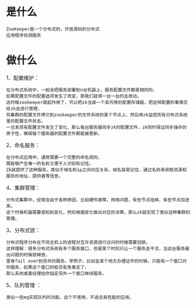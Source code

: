 # 是什么

	ZooKeeper是一个分布式的，开放源码的分布式
	应用程序协调服务

# 做什么

1、配置维护：

	在分布式系统中，一般会把服务部署到n台机器上，服务配置文件都是相同的，
	如果配置文件的配置选项发生了改变，那我们就得一台一台的去改动。
	这时候zookeeper就起作用了，可以把zk当成一个高可用的配置存储器，把这样配置的事情交给zk去进行管理，
	将集群的配置文件拷贝到zookeeper的文件系统的某个节点上，然后用zk监控所有分布式系统里的配置文件状态，
	一旦发现有配置文件发生了变化，那么每台服务器同步zk的配置文件，zk同时保证同步操作的原子性，确保每个服务器的配置文件都能被更新。
	
	
2、命名服务：

	在分布式应用中，通常需要一个完整的命名规则，
	既能够产生唯一的名称又便于人识别和记住。
	Zk就提供了这种服务，类似于域名和ip之间对应关系，域名容易记住，通过名称来获取资源和服务的地址，提供者等信息。
	
4、集群管理：

	分布式集群中，经常会由于各种原因，比如硬件故障，网络问题，有些节点挂掉、有些节点加进来。
	这个时候机器需要感知到变化，然后根据变化做出对应的决策，那么zk就实现了类似这种集群的管理。


3、分布式锁：

	分布式程序分布在不同主机上的进程对互斥资源进行访问的时候需要加锁。
	这样理解：很多分布式系统有多个服务窗口，但是某个时刻只让一个服务去干活，当这台服务器出问题的时候锁释放，
	里脊fail over到另外的服务。举例子，比如去某个地方办理证件的时候，只能有一个窗口对你服务，如果这个窗口的柜员有急事走了，
	那么系统或者经理给你指定另外一个窗口继续服务。
	

5、队列管理 ：
	
	类似一些mq实现队列的功能，这个不常用，不适合高性能的应用。
